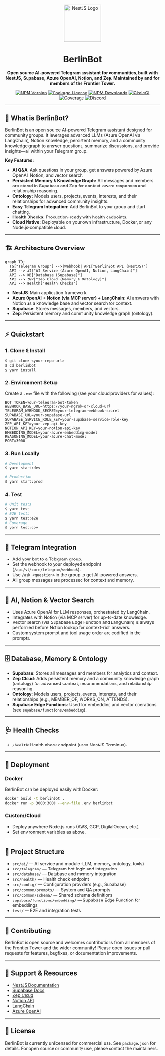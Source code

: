 <p align="center">
  <img src="https://nestjs.com/img/logo-small.svg" width="120" alt="NestJS Logo" />
</p>

<h1 align="center">BerlinBot</h1>

<p align="center">
  <b>Open source AI-powered Telegram assistant for communities, built with NestJS, Supabase, Azure OpenAI, Notion, and Zep. Maintained by and for members of the Frontier Tower.</b>
</p>

<p align="center">
  <a href="https://www.npmjs.com/~nestjscore" target="_blank"><img src="https://img.shields.io/npm/v/@nestjs/core.svg" alt="NPM Version" /></a>
  <a href="https://www.npmjs.com/~nestjscore" target="_blank"><img src="https://img.shields.io/npm/l/@nestjs/core.svg" alt="Package License" /></a>
  <a href="https://www.npmjs.com/~nestjscore" target="_blank"><img src="https://img.shields.io/npm/dm/@nestjs/common.svg" alt="NPM Downloads" /></a>
  <a href="https://circleci.com/gh/nestjs/nest" target="_blank"><img src="https://img.shields.io/circleci/build/github/nestjs/nest/master" alt="CircleCI" /></a>
  <a href="https://coveralls.io/github/nestjs/nest?branch=master" target="_blank"><img src="https://coveralls.io/repos/github/nestjs/nest/badge.svg?branch=master#9" alt="Coverage" /></a>
  <a href="https://discord.gg/G7Qnnhy" target="_blank"><img src="https://img.shields.io/badge/discord-online-brightgreen.svg" alt="Discord"/></a>
</p>

---

## 🚀 What is BerlinBot?

BerlinBot is an open source AI-powered Telegram assistant designed for community groups. It leverages advanced LLMs (Azure OpenAI via LangChain), Notion knowledge, persistent memory, and a community knowledge graph to answer questions, summarize discussions, and provide insights—all within your Telegram group.

**Key Features:**

- **AI Q&A:** Ask questions in your group, get answers powered by Azure OpenAI, Notion, and vector search.
- **Persistent Memory & Knowledge Graph:** All messages and members are stored in Supabase and Zep for context-aware responses and relationship reasoning.
- **Ontology:** Models users, projects, events, interests, and their relationships for advanced community insights.
- **Easy Telegram Integration:** Add BerlinBot to your group and start chatting.
- **Health Checks:** Production-ready with health endpoints.
- **Cloud Native:** Deployable on your own infrastructure, Docker, or any Node.js-compatible cloud.

---

## 🏗️ Architecture Overview

```mermaid
graph TD;
  TG["Telegram Group"] -->|Webhook| API["BerlinBot API (NestJS)"]
  API --> AI["AI Service (Azure OpenAI, Notion, LangChain)"]
  API --> DB["Database (Supabase)"]
  API --> ZEP["Zep Cloud (Memory & Ontology)"]
  API --> Health["Health Checks"]
```

- **NestJS**: Main application framework.
- **Azure OpenAI + Notion (via MCP server) + LangChain**: AI answers with Notion as a knowledge base and vector search for context.
- **Supabase**: Stores messages, members, and vectors.
- **Zep**: Persistent memory and community knowledge graph (ontology).

---

## ⚡ Quickstart

### 1. Clone & Install

```bash
$ git clone <your-repo-url>
$ cd berlinbot
$ yarn install
```

### 2. Environment Setup

Create a `.env` file with the following (see your cloud providers for values):

```env
BOT_TOKEN=your-telegram-bot-token
WEBHOOK_BASE_URL=https://your-ngrok-or-cloud-url
TELEGRAM_WEBHOOK_SECRET=your-telegram-webhook-secret
SUPABASE_URL=your-supabase-url
SUPABASE_SERVICE_ROLE_KEY=your-supabase-service-role-key
ZEP_API_KEY=your-zep-api-key
NOTION_API_KEY=your-notion-api-key
EMBEDDING_MODEL=your-azure-embedding-model
REASONING_MODEL=your-azure-chat-model
PORT=3000
```

### 3. Run Locally

```bash
# Development
$ yarn start:dev

# Production
$ yarn start:prod
```

### 4. Test

```bash
# Unit tests
$ yarn test
# E2E tests
$ yarn test:e2e
# Coverage
$ yarn test:cov
```

---

## 🤖 Telegram Integration

- Add your bot to a Telegram group.
- Set the webhook to your deployed endpoint (`/api/v1/core/telegram/webhook`).
- Use `/ask <question>` in the group to get AI-powered answers.
- All group messages are processed for context and memory.

---

## 🧠 AI, Notion & Vector Search

- Uses Azure OpenAI for LLM responses, orchestrated by LangChain.
- Integrates with Notion (via MCP server) for up-to-date knowledge.
- Vector search (via Supabase Edge Function and LangChain) is always performed before Notion lookup for context-rich answers.
- Custom system prompt and tool usage order are codified in the prompts.

---

## 🗄️ Database, Memory & Ontology

- **Supabase**: Stores all messages and members for analytics and context.
- **Zep Cloud**: Adds persistent memory and a community knowledge graph (ontology) for advanced context, recommendations, and relationship reasoning.
- **Ontology**: Models users, projects, events, interests, and their relationships (e.g., MEMBER_OF, WORKS_ON, ATTENDS).
- **Supabase Edge Functions**: Used for embedding and vector operations (see `supabase/functions/embedding`).

---

## 🩺 Health Checks

- `/health`: Health check endpoint (uses NestJS Terminus).

---

## 🚀 Deployment

### Docker

BerlinBot can be deployed easily with Docker:

```bash
docker build -t berlinbot .
docker run -p 3000:3000 --env-file .env berlinbot
```

### Custom/Cloud

- Deploy anywhere Node.js runs (AWS, GCP, DigitalOcean, etc.).
- Set environment variables as above.

---

## 📁 Project Structure

- `src/ai/` — AI service and module (LLM, memory, ontology, tools)
- `src/telegram/` — Telegram bot logic and integration
- `src/database/` — Database and memory integration
- `src/health/` — Health check endpoint
- `src/config/` — Configuration providers (e.g., Supabase)
- `src/common/prompts/` — System and QA prompts
- `src/common/schema/` — Shared schema definitions
- `supabase/functions/embedding/` — Supabase Edge Function for embeddings
- `test/` — E2E and integration tests

---

## 🙌 Contributing

BerlinBot is open source and welcomes contributions from all members of the Frontier Tower and the wider community! Please open issues or pull requests for features, bugfixes, or documentation improvements.

---

## 💬 Support & Resources

- [NestJS Documentation](https://docs.nestjs.com)
- [Supabase Docs](https://supabase.com/docs)
- [Zep Cloud](https://getzep.com/)
- [Notion API](https://developers.notion.com/)
- [LangChain](https://js.langchain.com/)
- [Azure OpenAI](https://learn.microsoft.com/en-us/azure/ai-services/openai/)

---

## 📝 License

BerlinBot is currently unlicensed for commercial use. See `package.json` for details. For open source or community use, please contact the maintainers.
